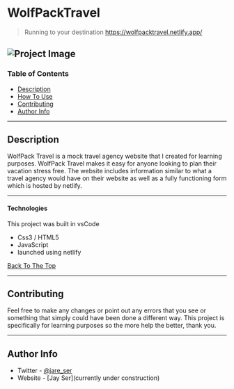 # WolfPackTravel

> Running to your destination
> https://wolfpacktravel.netlify.app/

![Project Image](https://wolfpacktravel.netlify.app/img/logonav.png)
---

### Table of Contents

- [Description](#description)
- [How To Use](#how-to-use)
- [Contributing](#contributing)
- [Author Info](#author-info)



---

## Description

WolfPack Travel is a mock travel agency website that I created for learning purposes. WolfPack Travel makes it easy for anyone looking to plan their vacation stress free.
The website includes information similar to what a travel agency would have on their website
as well as a fully functioning form which is hosted by netlify. 

---

#### Technologies
This project was built in vsCode

- Css3 / HTML5 
- JavaScript
- launched using netlify 

[Back To The Top](#WolfPackTravel)

---

## Contributing

Feel free to make any changes or point out any errors that you see or something that simply could have been done a different way. This project is specifically for learning
purposes so the more help the better, thank you. 

---

## Author Info

- Twitter - [@jare_ser](https://twitter.com/jare_ser)
- Website - [Jay Ser](currently under construction)

